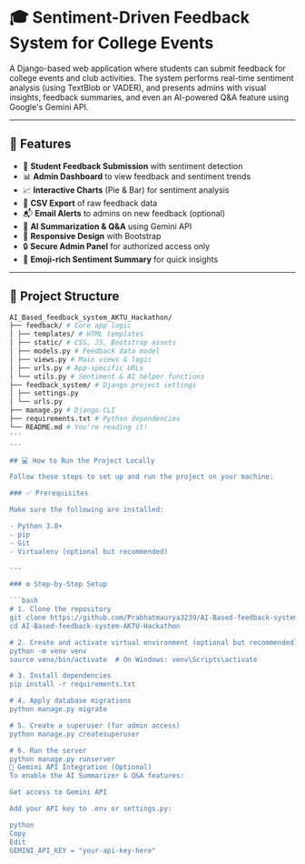 # 🎓 Sentiment-Driven Feedback System for College Events

A Django-based web application where students can submit feedback for college events and club activities. The system performs real-time sentiment analysis (using TextBlob or VADER), and presents admins with visual insights, feedback summaries, and even an AI-powered Q&A feature using Google's Gemini API.

---

## 🚀 Features

- 📝 **Student Feedback Submission** with sentiment detection  
- 📊 **Admin Dashboard** to view feedback and sentiment trends  
- 📈 **Interactive Charts** (Pie & Bar) for sentiment analysis  
- 📄 **CSV Export** of raw feedback data  
- 📬 **Email Alerts** to admins on new feedback (optional)  
- 🤖 **AI Summarization & Q&A** using Gemini API  
- 🎨 **Responsive Design** with Bootstrap  
- 🔒 **Secure Admin Panel** for authorized access only  
- 🧠 **Emoji-rich Sentiment Summary** for quick insights  

---

## 🧱 Project Structure

```bash
AI_Based_feedback_system_AKTU_Hackathon/
├── feedback/ # Core app logic
│ ├── templates/ # HTML templates
│ ├── static/ # CSS, JS, Bootstrap assets
│ ├── models.py # Feedback data model
│ ├── views.py # Main views & logic
│ ├── urls.py # App-specific URLs
│ └── utils.py # Sentiment & AI helper functions
├── feedback_system/ # Django project settings
│ ├── settings.py
│ └── urls.py
├── manage.py # Django CLI
├── requirements.txt # Python dependencies
└── README.md # You're reading it!
'''
---

## 💻 How to Run the Project Locally

Follow these steps to set up and run the project on your machine:

### ✅ Prerequisites

Make sure the following are installed:

- Python 3.8+
- pip
- Git
- Virtualenv (optional but recommended)

---

### ⚙️ Step-by-Step Setup

```bash
# 1. Clone the repository
git clone https://github.com/Prabhatmaurya3239/AI-Based-feedback-system-AKTU-Hackathon
cd AI-Based-feedback-system-AKTU-Hackathon

# 2. Create and activate virtual environment (optional but recommended)
python -m venv venv
source venv/bin/activate  # On Windows: venv\Scripts\activate

# 3. Install dependencies
pip install -r requirements.txt

# 4. Apply database migrations
python manage.py migrate

# 5. Create a superuser (for admin access)
python manage.py createsuperuser

# 6. Run the server
python manage.py runserver
🧠 Gemini API Integration (Optional)
To enable the AI Summarizer & Q&A features:

Get access to Gemini API

Add your API key to .env or settings.py:

python
Copy
Edit
GEMINI_API_KEY = "your-api-key-here"
